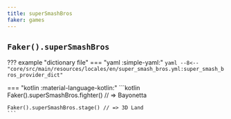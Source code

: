```yaml
---
title: superSmashBros
faker: games
---
```


## `Faker().superSmashBros`

??? example "dictionary file"
    === "yaml :simple-yaml:"
        ```yaml
        --8<-- "core/src/main/resources/locales/en/super_smash_bros.yml:super_smash_bros_provider_dict"
        ```

=== "kotlin :material-language-kotlin:"
    ```kotlin
    Faker().superSmashBros.fighter() // => Bayonetta

    Faker().superSmashBros.stage() // => 3D Land
    ```
